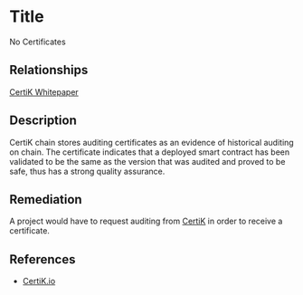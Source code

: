 # Title 
No Certificates

## Relationships 
[CertiK Whitepaper](https://certik.foundation/whitepaper)

## Description 
CertiK chain stores auditing certificates as an evidence of historical auditing on chain. The certificate indicates that a deployed smart contract has been validated to be the same as the version that was audited and proved to be safe, thus has a strong quality assurance.

## Remediation
A project would have to request auditing from [CertiK](https://certik.io) in order to receive a certificate.

## References 
* [CertiK.io](https://certik.io)
